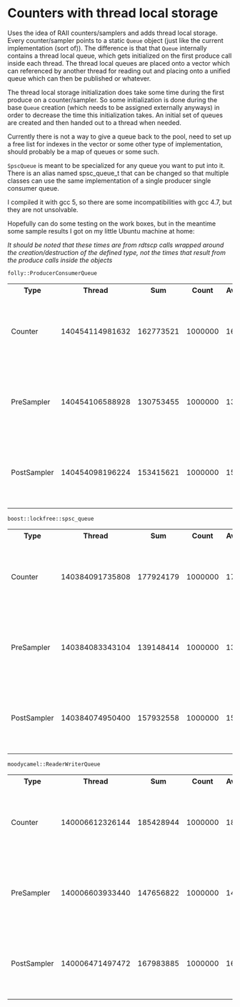 # Counters with thread local storage

Uses the idea of RAII counters/samplers and adds thread local storage. Every counter/sampler points to a static `Queue` object (just like the current implementation (sort of)). The difference is that that `Queue` internally contains a thread local queue, which gets initialized on the first produce call inside each thread. The thread local queues are placed onto a vector which can referenced by another thread for reading out and placing onto a unified queue which can then be published or whatever.

The thread local storage initialization does take some time during the first produce on a counter/sampler. So some initialization is done during the base `Queue` creation (which needs to be assigned externally anyways) in order to decrease the time this initialization takes. An initial set of queues are created and then handed out to a thread when needed.

Currently there is not a way to give a queue back to the pool, need to set up a free list for indexes in the vector or some other type of implementation, should probably be a map of queues or some such.

`SpscQueue` is meant to be specialized for any queue you want to put into it. There is an alias named spsc_queue_t that can be changed so that multiple classes can use the same implementation of a single producer single consumer queue.

I compiled it with gcc 5, so there are some incompatibilities with gcc 4.7, but they are not unsolvable.

Hopefully can do some testing on the work boxes, but in the meantime some sample results I got on my little Ubuntu machine at home:

*It should be noted that these times are from rdtscp calls wrapped around the creation/destruction of the defined type, not the times that result from the produce calls inside the objects*

`folly::ProducerConsumerQueue`
<table><tbody>
<tr><th>Type</th><th>Thread</th><th>Sum</th><th>Count</th><th>Avg</th><th>Min</th><th>Max</th><th>Percentiles</th><th>Outliers</th></tr>
<tr><td>Counter</td><td>140454114981632</td><td>162773521</td><td>1000000</td><td>162</td><td>72</td><td>23744</td><td><ul><li>80%ile - 204</li><li>95%ile - 264</li><li>99.99%ile - 3616</li></ul></td><td><ul><li>22504</li><li>22876</li><li>23744</li></ul></td></tr>
<tr><td>PreSampler</td><td>140454106588928</td><td>130753455</td><td>1000000</td><td>130</td><td>44</td><td>44432</td><td><ul><li>80%ile - 176</li><li>95%ile - 248</li><li>99.99%ile - 1268</li></ul></td><td><ul><li>20648</li><li>22268</li><li>44432</li></ul></td></tr>
<tr><td>PostSampler</td><td>140454098196224</td><td>153415621</td><td>1000000</td><td>153</td><td>42</td><td>155617</td><td><ul><li>80%ile - 192</li><li>95%ile - 264</li><li>99.99%ile - 4928</li></ul></td><td><ul><li>138604</li><li>145396</li><li>155617</li></ul></td></tr>
</tbody></table>

`boost::lockfree::spsc_queue`
<table><tbody>
<tr><th>Type</th><th>Thread</th><th>Sum</th><th>Count</th><th>Avg</th><th>Min</th><th>Max</th><th>Percentiles</th><th>Outliers</th></tr>
<tr><td>Counter</td><td>140384091735808</td><td>177924179</td><td>1000000</td><td>177</td><td>68</td><td>223516</td><td><ul><li>80%ile - 208</li><li>95%ile - 308</li><li>99.99%ile - 3380</li></ul></td><td><ul><li>21204</li><li>23392</li><li>223516</li></ul></td></tr>
<tr><td>PreSampler</td><td>140384083343104</td><td>139148414</td><td>1000000</td><td>139</td><td>44</td><td>20864</td><td><ul><li>80%ile - 184</li><li>95%ile - 280</li><li>99.99%ile - 1908</li></ul></td><td><ul><li>20073</li><li>20732</li><li>20864</li></ul></td></tr>
<tr><td>PostSampler</td><td>140384074950400</td><td>157932558</td><td>1000000</td><td>157</td><td>44</td><td>219976</td><td><ul><li>80%ile - 192</li><li>95%ile - 284</li><li>99.99%ile - 2924</li></ul></td><td><ul><li>165176</li><li>176360</li><li>219976</li></ul></td></tr>
</tbody></table>

`moodycamel::ReaderWriterQueue`
<table><tbody>
<tr><th>Type</th><th>Thread</th><th>Sum</th><th>Count</th><th>Avg</th><th>Min</th><th>Max</th><th>Percentiles</th><th>Outliers</th></tr>
<tr><td>Counter</td><td>140006612326144</td><td>185428944</td><td>1000000</td><td>185</td><td>72</td><td>25756</td><td><ul><li>80%ile - 221</li><li>95%ile - 305</li><li>99.99%ile - 2732</li></ul></td><td><ul><li>24381</li><li>25612</li><li>25756</li></ul></td></tr>
<tr><td>PreSampler</td><td>140006603933440</td><td>147656822</td><td>1000000</td><td>147</td><td>44</td><td>108324</td><td><ul><li>80%ile - 192</li><li>95%ile - 285</li><li>99.99%ile - 2376</li></ul></td><td><ul><li>98916</li><li>105700</li><li>108324</li></ul></td></tr>
<tr><td>PostSampler</td><td>140006471497472</td><td>167983885</td><td>1000000</td><td>167</td><td>40</td><td>31476</td><td><ul><li>80%ile - 212</li><li>95%ile - 304</li><li>99.99%ile - 3087</li></ul></td><td><ul><li>19716</li><li>21840</li><li>31476</li></ul></td></tr>
